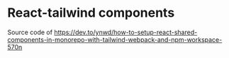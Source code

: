 # React-tailwind components

Source code of https://dev.to/ynwd/how-to-setup-react-shared-components-in-monorepo-with-tailwind-webpack-and-npm-workspace-570n
